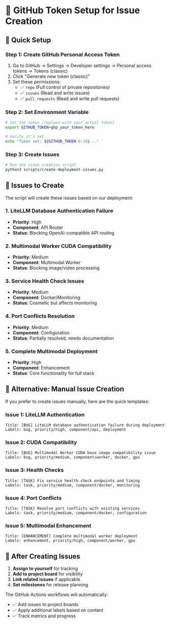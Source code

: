 # 🔧 GitHub Token Setup for Issue Creation

## 🎯 Quick Setup

### Step 1: Create GitHub Personal Access Token

1. Go to GitHub → Settings → Developer settings → Personal access tokens → Tokens (classic)
2. Click "Generate new token (classic)"
3. Set these permissions:
   - ✅ `repo` (Full control of private repositories)
   - ✅ `issues` (Read and write issues)
   - ✅ `pull_requests` (Read and write pull requests)

### Step 2: Set Environment Variable

```bash
# Set the token (replace with your actual token)
export GITHUB_TOKEN=ghp_your_token_here

# Verify it's set
echo "Token set: ${GITHUB_TOKEN:0:10}..."
```

### Step 3: Create Issues

```bash
# Run the issue creation script
python3 scripts/create-deployment-issues.py
```

## 🐛 Issues to Create

The script will create these issues based on our deployment:

### 1. **LiteLLM Database Authentication Failure**
- **Priority**: High
- **Component**: API Router
- **Status**: Blocking OpenAI-compatible API routing

### 2. **Multimodal Worker CUDA Compatibility**
- **Priority**: Medium
- **Component**: Multimodal Worker
- **Status**: Blocking image/video processing

### 3. **Service Health Check Issues**
- **Priority**: Medium
- **Component**: Docker/Monitoring
- **Status**: Cosmetic but affects monitoring

### 4. **Port Conflicts Resolution**
- **Priority**: Medium
- **Component**: Configuration
- **Status**: Partially resolved, needs documentation

### 5. **Complete Multimodal Deployment**
- **Priority**: High
- **Component**: Enhancement
- **Status**: Core functionality for full stack

## 🔄 Alternative: Manual Issue Creation

If you prefer to create issues manually, here are the quick templates:

### Issue 1: LiteLLM Authentication
```
Title: [BUG] LiteLLM database authentication failure during deployment
Labels: bug, priority/high, component/api, deployment
```

### Issue 2: CUDA Compatibility  
```
Title: [BUG] Multimodal Worker CUDA base image compatibility issue
Labels: bug, priority/medium, component/worker, docker, gpu
```

### Issue 3: Health Checks
```
Title: [TASK] Fix service health check endpoints and timing
Labels: task, priority/medium, component/docker, monitoring
```

### Issue 4: Port Conflicts
```
Title: [TASK] Resolve port conflicts with existing services
Labels: task, priority/medium, component/docker, configuration
```

### Issue 5: Multimodal Enhancement
```
Title: [ENHANCEMENT] Complete multimodal worker deployment
Labels: enhancement, priority/high, component/worker, gpu
```

## 🎯 After Creating Issues

1. **Assign to yourself** for tracking
2. **Add to project board** for visibility
3. **Link related issues** if applicable
4. **Set milestones** for release planning

The GitHub Actions workflows will automatically:
- ✅ Add issues to project boards
- ✅ Apply additional labels based on content
- ✅ Track metrics and progress
